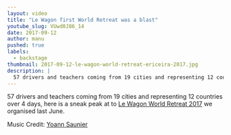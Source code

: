 ```yaml
---
layout: video
title: "Le Wagon first World Retreat was a blast"
youtube_slug: VUwd0J86_14
date: 2017-09-12
author: manu
pushed: true
labels:
  - backstage
thumbnail: 2017-09-12-le-wagon-world-retreat-ericeira-2017.jpg
description: |
  57 drivers and teachers coming from 19 cities and representing 12 countries over 4 days, here is a sneak peak at to Le Wagon World Retreat 2017 we organised last June.
---
```


57 drivers and teachers coming from 19 cities and representing 12 countries over 4 days, here is a sneak peak at to [Le Wagon World Retreat 2017](https://www.lewagon.com/blog/a-world-retreat-is-the-best-thing-we-ve-ever-done) we organised last June.

Music Credit: [Yoann Saunier](http://yoann.saunier.me)